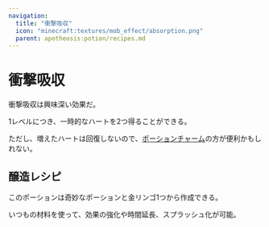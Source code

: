 ```yaml
---
navigation:
  title: "衝撃吸収"
  icon: "minecraft:textures/mob_effect/absorption.png"
  parent: apotheosis:potion/recipes.md
---
```


# 衝撃吸収

<Color id="blue">衝撃吸収</Color>は興味深い効果だ。

1レベルにつき、一時的なハートを2つ得ることができる。

ただし、増えたハートは回復しないので、[ポーションチャーム](../charm.md)の方が便利かもしれない。

## 醸造レシピ

<ItemImage id="minecraft:golden_apple" />

このポーションは奇妙なポーションと金リンゴ1つから作成できる。

いつもの材料を使って、効果の強化や時間延長、スプラッシュ化が可能。

